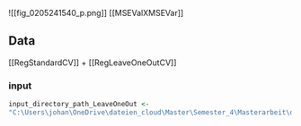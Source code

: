 ![[fig_0205241540_p.png]]
[[MSEValXMSEVar]]
## Data
[[RegStandardCV]] + [[RegLeaveOneOutCV]]
### input
```r
input_directory_path_LeaveOneOut <- 
"C:\Users\johan\OneDrive\dateien_cloud\Master\Semester_4\Masterarbeit\data\pulmanory_hypertension\regression\leaveOneOut_regression/performance_evaluation/Performance_Overview.txt"
```
